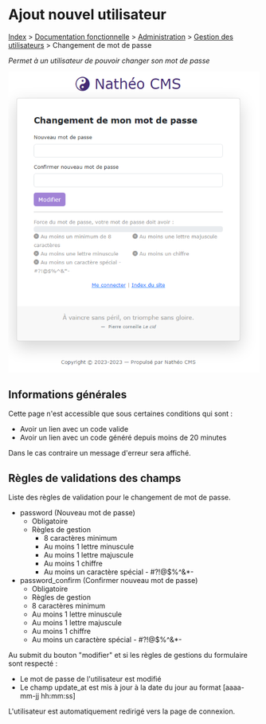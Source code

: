 # Ajout nouvel utilisateur

[Index](../../../../../index.md) > [Documentation fonctionnelle](../../../index.md) > [Administration](../../index.md) > [Gestion des utilisateurs](user.md) > Changement de mot de passe

*Permet à un utilisateur de pouvoir changer son mot de passe*

![Listing](../../files/users/edit_user_change_password.png)

## Informations générales
Cette page n'est accessible que sous certaines conditions qui sont :
* Avoir un lien avec un code valide
* Avoir un lien avec un code généré depuis moins de 20 minutes

Dans le cas contraire un message d'erreur sera affiché.

## Règles de validations des champs

Liste des règles de validation pour le changement de mot de passe.

* password (Nouveau mot de passe)
  * Obligatoire
  * Règles de gestion
    * 8 caractères minimum
    * Au moins 1 lettre minuscule
    * Au moins 1 lettre majuscule
    * Au moins 1 chiffre
    * Au moins un caractère spécial - #?!@$%^&*-
* password_confirm (Confirmer nouveau mot de passe)
   * Obligatoire
   * Règles de gestion
   * 8 caractères minimum
   * Au moins 1 lettre minuscule
   * Au moins 1 lettre majuscule
   * Au moins 1 chiffre
   * Au moins un caractère spécial - #?!@$%^&*-

Au submit du bouton "modifier" et si les règles de gestions du formulaire sont respecté :
* Le mot de passe de l'utilisateur est modifié
* Le champ update_at est mis à jour à la date du jour au format [aaaa-mm-jj hh:mm:ss]

L'utilisateur est automatiquement redirigé vers la page de connexion.